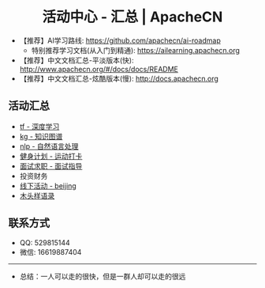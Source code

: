 # <center>活动中心 - 汇总 | ApacheCN<center>

* 【推荐】AI学习路线: <https://github.com/apachecn/ai-roadmap>
    * 特别推荐学习文档(从入门到精通): <https://ailearning.apachecn.org>
* 【推荐】中文文档汇总-平淡版本(快): <http://www.apachecn.org/#/docs/docs/README>
* 【推荐】中文文档汇总-炫酷版本(慢): <http://docs.apachecn.org>

## 活动汇总

+ [tf - 深度学习](docs/activity/dl-tensorflow.md)
+ [kg - 知识图谱](docs/activity/kg-learning.md)
+ [nlp - 自然语言处理](docs/activity/nlp-python-nltk.md)
+ [健身计划 - 运动打卡](docs/activity/run-exercise.md)
+ [面试求职 - 面试指导](docs/activity/job-interview.md)
+ 投资财务
+ [线下活动 - beijing](docs/activity/meet-beijing.md)
+ [木头样语录](https://github.com/apachecn/home/issues/187)

## 联系方式

- QQ: 529815144
- 微信: 16619887404

---

* 总结：一人可以走的很快，但是一群人却可以走的很远
